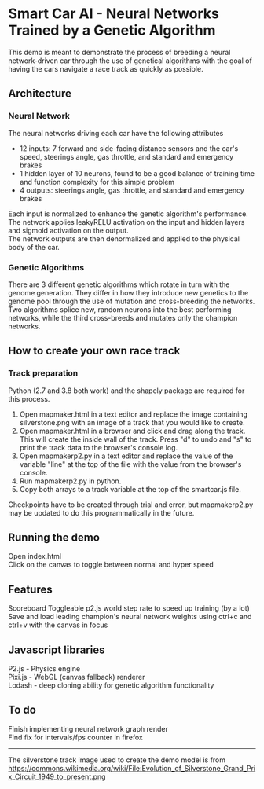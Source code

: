# Smart Car AI - Neural Networks Trained by a Genetic Algorithm
This demo is meant to demonstrate the process of breeding a neural network-driven car through the use of genetical algorithms with the goal of having the cars navigate a race track as quickly as possible.


## Architecture
### Neural Network
The neural networks driving each car have the following attributes
- 12 inputs: 7 forward and side-facing distance sensors and the car's speed, steerings angle, gas throttle, and standard and emergency brakes
- 1 hidden layer of 10 neurons, found to be a good balance of training time and function complexity for this simple problem
- 4 outputs: steerings angle, gas throttle, and standard and emergency brakes

Each input is normalized to enhance the genetic algorithm's performance.\
The network applies leakyRELU activation on the input and hidden layers and sigmoid activation on the output.\
The network outputs are then denormalized and applied to the physical body of the car.


### Genetic Algorithms
There are 3 different genetic algorithms which rotate in turn with the genome generation. They differ in how they introduce new genetics to the genome pool through the use of mutation and cross-breeding the networks. Two algorithms splice new, random neurons into the best performing networks, while the third cross-breeds and mutates only the champion networks.


## How to create your own race track
### Track preparation
Python (2.7 and 3.8 both work) and the shapely package are required for this process.
1. Open mapmaker.html in a text editor and replace the image containing silverstone.png with an image of a track that you would like to create.
2. Open mapmaker.html in a browser and click and drag along the track.  This will create the inside wall of the track.  Press "d" to undo and "s" to print the track data to the browser's console log.
3. Open mapmakerp2.py in a text editor and replace the value of the variable "line" at the top of the file with the value from the browser's console.
4. Run mapmakerp2.py in python.
5. Copy both arrays to a track variable at the top of the smartcar.js file.

Checkpoints have to be created through trial and error, but mapmakerp2.py may be updated to do this programmatically in the future.


## Running the demo
Open index.html\
Click on the canvas to toggle between normal and hyper speed


## Features
Scoreboard
Toggleable p2.js world step rate to speed up training (by a lot)
Save and load leading champion's neural network weights using ctrl+c and ctrl+v with the canvas in focus


## Javascript libraries
P2.js - Physics engine\
Pixi.js - WebGL (canvas fallback) renderer\
Lodash - deep cloning ability for genetic algorithm functionality


## To do
Finish implementing neural network graph render\
Find fix for intervals/fps counter in firefox

---

The silverstone track image used to create the demo model is from https://commons.wikimedia.org/wiki/File:Evolution_of_Silverstone_Grand_Prix_Circuit_1949_to_present.png